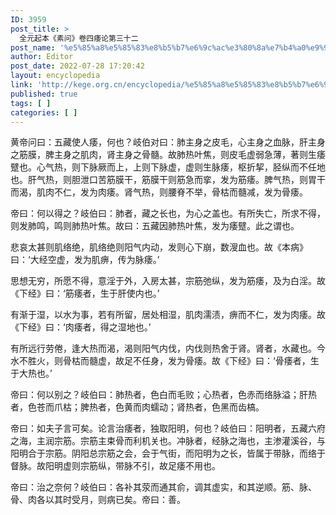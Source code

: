 ```yaml
---
ID: 3959
post_title: >
  全元起本《素问》卷四痿论第三十二
post_name: '%e5%85%a8%e5%85%83%e8%b5%b7%e6%9c%ac%e3%80%8a%e7%b4%a0%e9%97%ae%e3%80%8b%e5%8d%b7%e5%9b%9b%e7%97%bf%e8%ae%ba%e7%ac%ac%e4%b8%89%e5%8d%81%e4%ba%8c'
author: Editor
post_date: 2022-07-28 17:20:42
layout: encyclopedia
link: 'http://kege.org.cn/encyclopedia/%e5%85%a8%e5%85%83%e8%b5%b7%e6%9c%ac%e3%80%8a%e7%b4%a0%e9%97%ae%e3%80%8b%e5%8d%b7%e5%9b%9b%e7%97%bf%e8%ae%ba%e7%ac%ac%e4%b8%89%e5%8d%81%e4%ba%8c'
published: true
tags: [ ]
categories: [ ]
---
```

黄帝问曰：五藏使人痿，何也？岐伯对曰：肺主身之皮毛，心主身之血脉，肝主身之筋膜，脾主身之肌肉，肾主身之骨髓。故肺热叶焦，则皮毛虚弱急薄，著则生痿躄也。心气热，则下脉厥而上，上则下脉虚，虚则生脉痿，枢折挈，胫纵而不任地也。肝气热，则胆泄口苦筋膜干，筋膜干则筋急而挛，发为筋痿。脾气热，则胃干而渴，肌肉不仁，发为肉痿。肾气热，则腰脊不举，骨枯而髓减，发为骨痿。

帝曰：何以得之？岐伯曰：肺者，藏之长也，为心之盖也。有所失亡，所求不得，则发肺鸣，鸣则肺热叶焦。故曰：五藏因肺热叶焦，发为痿躄。此之谓也。

悲哀太甚则肌络绝，肌络绝则阳气内动，发则心下崩，数溲血也。故《本病》曰：‘大经空虚，发为肌痹，传为脉痿。’

思想无穷，所愿不得，意淫于外，入房太甚，宗筋弛纵，发为筋痿，及为白淫。故《下经》曰：‘筋痿者，生于肝使内也。’

有渐于湿，以水为事，若有所留，居处相湿，肌肉濡渍，痹而不仁，发为肉痿。故《下经》曰：‘肉痿者，得之湿地也。’

有所远行劳倦，逢大热而渴，渴则阳气内伐，内伐则热舍于肾。肾者，水藏也。今水不胜火，则骨枯而髓虚，故足不任身，发为骨痿。故《下经》曰：‘骨痿者，生于大热也。’

帝曰：何以别之？岐伯曰：肺热者，色白而毛败；心热者，色赤而络脉溢；肝热者，色苍而爪枯；脾热者，色黄而肉蠕动；肾热者，色黑而齿槁。

帝曰：如夫子言可矣。论言治痿者，独取阳明，何也？岐伯曰：阳明者，五藏六府之海，主润宗筋。宗筋主束骨而利机关也。冲脉者，经脉之海也，主渗灌溪谷，与阳明合于宗筋。阴阳总宗筋之会，会于气街，而阳明为之长，皆属于带脉，而络于督脉。故阳明虚则宗筋纵，带脉不引，故足痿不用也。

帝曰：治之奈何？岐伯曰：各补其荥而通其俞，调其虚实，和其逆顺。筋、脉、骨、肉各以其时受月，则病已矣。帝曰：善。